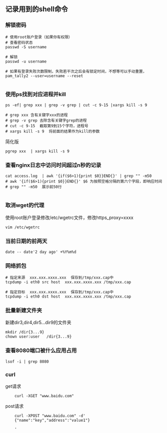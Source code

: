 ## 记录用到的shell命令



### 解锁密码
```
# 使用root账户登录（如果你有权限）
# 查看密码状态
passwd -S username

# 解锁
passwd -u username

# 如果有登录失败次数限制，失败若干次之后会有锁定时间，不想等可以手动重置，
pam_tally2 --user=username --reset


```




### 使用ps找到对应进程并kill

```
ps -ef| grep xxx | grep -v grep | cut -c 9-15 |xargs kill -s 9

# grep xxx 含有关键字xxx的进程
# grep -v grep 去除含有关键字grep的进程
# cut -c 9-15  截取第9到15个字符，进程号
# xargs kill -s 9  将前面的结果作为kill的参数 

```
 简化版

```
pgrep xxx  | xargs kill -s 9

```

### 查看nginx日志中访问时间超过n秒的记录

```
cat access.log  | awk '{if($6>1){print $0}}END{}' | grep "" -m50
# awk '{if($6>1){print $0}}END{}' $6 为按照空格分隔的第六个字段，即响应时间
# grep "" -m50  展示前50行


```


### 取消wget的代理
使用root账户登录修改/etc/wgetrc文件，修改https_proxy=xxxx
```
vim /etc/wgetrc

```


### 当前日期的前两天

```
date -- date'2 day ago' +%Y%m%d

```


### 网络抓包
```
# 指定来源  xxx.xxx.xxxx.xxx  保存到/tmp/xxx.cap中
tcpdump -i eth0 src host  xxx.xxx.xxxx.xxx /tmp/xxx.cap

# 指定目标  xxx.xxx.xxxx.xxx  保存到/tmp/xxx.cap中
tcpdump -i eth0 dst host  xxx.xxx.xxxx.xxx /tmp/xxx.cap

```


### 批量新建文件夹
新建dir3,dir4,dir5...dir9的文件夹
```
mkdir /dir{3...9} 
chown user:user   /dir{3...9}
```


### 查看8080端口被什么应用占用
```
lsof -i | grep 8080
```

### curl
get请求
```
    curl -XGET "www.baidu.com"

```

post请求
```
    curl -XPOST "www.baidu.com" -d'
    {"name":"key","address":"value1"}
    
    '

```


